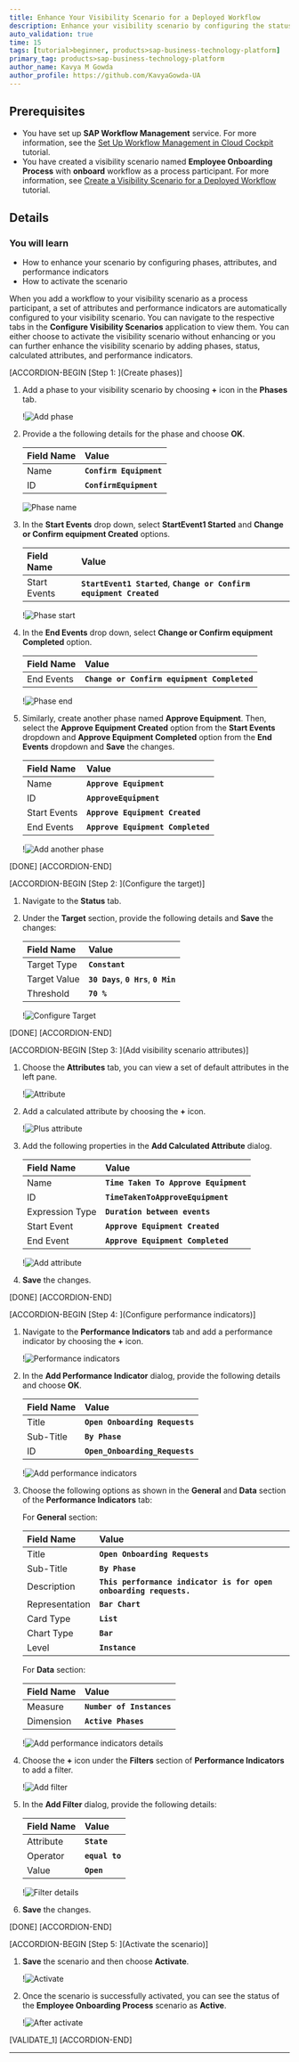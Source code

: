 ```yaml
---
title: Enhance Your Visibility Scenario for a Deployed Workflow
description: Enhance your visibility scenario by configuring the status, phases, performance indicators, and attributes for the workflow added to track and analyze the business process.
auto_validation: true
time: 15
tags: [tutorial>beginner, products>sap-business-technology-platform]
primary_tag: products>sap-business-technology-platform
author_name: Kavya M Gowda
author_profile: https://github.com/KavyaGowda-UA
---
```


## Prerequisites
- You have set up **SAP Workflow Management** service. For more information, see the [Set Up Workflow Management in Cloud Cockpit](cp-starter-ibpm-employeeonboarding-1-setup) tutorial.
- You have created a visibility scenario named **Employee Onboarding Process** with **onboard** workflow as a process participant. For more information, see [Create a Visibility Scenario for a Deployed Workflow](cp-cf-processvisibility-model-configscenario) tutorial.

## Details
### You will learn
-	How to enhance your scenario by configuring phases, attributes, and performance indicators
-	How to activate the scenario

When you add a workflow to your visibility scenario as a process participant, a set of attributes and performance indicators are automatically configured to your visibility scenario. You can navigate to the respective tabs in the **Configure Visibility Scenarios** application to view them. You can either choose to activate the visibility scenario without enhancing or you can further enhance the visibility scenario by adding phases, status, calculated attributes, and performance indicators.

[ACCORDION-BEGIN [Step 1: ](Create phases)]
1. Add a phase to your visibility scenario by choosing **+** icon in the **Phases** tab.

    !![Add phase](Config-Step2-addphase1.png)

2. Provide a the following details for the phase and choose **OK**.

    |  Field Name     | Value
    |  :------------- | :-------------
    | Name   | **`Confirm Equipment`**
    | ID     | **`ConfirmEquipment`**

    ![Phase name](phase-name.png)

3. In the **Start Events** drop down, select **StartEvent1 Started** and **Change or Confirm equipment Created** options.

    Field Name     | Value
    |  :------------- | :-------------
    |  Start Events   | **`StartEvent1 Started`**, **`Change or Confirm equipment Created`**

    !![Phase start](Config-Step2-addphase1details.png)

4. In the **End Events** drop down, select **Change or Confirm equipment Completed** option.

    Field Name     | Value
    |  :------------- | :-------------
    |  End Events     | **`Change or Confirm equipment Completed`**

    !![Phase end](Config-Step2-addphase1details2.png)

5. Similarly, create another phase named **Approve Equipment**. Then, select the **Approve Equipment Created** option from the **Start Events** dropdown and **Approve Equipment Completed** option from the **End Events** dropdown and **Save** the changes.

    |  Field Name     | Value
    |  :------------- | :-------------
    | Name         | **`Approve Equipment`**
    | ID           | **`ApproveEquipment`**
    | Start Events | **`Approve Equipment Created`**
    | End Events    | **`Approve Equipment Completed`**

    !![Add another phase](Config-Step2-addphase2.png)

[DONE]
[ACCORDION-END]

[ACCORDION-BEGIN [Step 2: ](Configure the target)]

1. Navigate to the **Status** tab.

2. Under the **Target** section, provide the following details and **Save** the changes:

    |  Field Name     | Value
    |  :------------- | :-------------
    | Target Type     | **`Constant`**
    | Target Value    | **`30 Days`**, **`0 Hrs`**, **`0 Min`**
    | Threshold       | **`70 %`**

    !![Configure Target](Config-Step3-target.png)

[DONE]
[ACCORDION-END]

[ACCORDION-BEGIN [Step 3: ](Add visibility scenario attributes)]
1. Choose the **Attributes** tab, you can view a set of default attributes in the left pane.

    !![Attribute](Config-Step3-attributes.png)

2. Add a calculated attribute by choosing the **+** icon.

    !![Plus attribute](Config-Step3-addattributes.png)

3. Add the following properties in the **Add Calculated Attribute** dialog.

    |  Field Name     | Value
    |  :------------- | :-------------
    | Name            | **`Time Taken To Approve Equipment`**
    | ID              | **`TimeTakenToApproveEquipment`**
    | Expression Type | **`Duration between events`**
    | Start Event     | **`Approve Equipment Created`**
    | End Event       | **`Approve Equipment Completed`**

    !![Add attribute](Config-Step3-attributes2.png)

4. **Save** the changes.

[DONE]
[ACCORDION-END]

[ACCORDION-BEGIN [Step 4: ](Configure performance indicators)]

1. Navigate to the **Performance Indicators** tab and add a performance indicator by choosing the **+** icon.

    !![Performance indicators](config-Step4-addPF.png)

2. In the **Add Performance Indicator** dialog, provide the following details and choose **OK**.

    |  Field Name     | Value
    |  :------------- | :-------------
    | Title           | **`Open Onboarding Requests`**
    | Sub-Title       | **`By Phase`**
    | ID              | **`Open_Onboarding_Requests`**

    !![Add performance indicators](Add-PP.PNG)

3. Choose the following options as shown in the **General** and **Data** section of the **Performance Indicators** tab:

    For **General** section:

    |  Field Name     | Value
    |  :------------- | :-------------
    | Title           | **`Open Onboarding Requests`**
    | Sub-Title       | **`By Phase`**
    | Description     | **`This performance indicator is for open onboarding requests.`**
    | Representation  | **`Bar Chart`**
    | Card Type       | **`List`**
    | Chart Type      | **`Bar`**
    | Level           | **`Instance`**

    For **Data** section:

    |  Field Name     | Value
    |  :------------- | :-------------
    | Measure         | **`Number of Instances`**
    | Dimension       | **`Active Phases`**

    !![Add performance indicators details](config-Step4-addPFdetails.png)

4. Choose the **+** icon under the **Filters** section of **Performance Indicators** to add a filter.

    !![Add filter](config-Step4-addPFfilter.png)

5. In the **Add Filter** dialog, provide the following details:

    |  Field Name     | Value
    |  :------------- | :-------------
    | Attribute       | **`State`**
    | Operator        | **`equal to`**
    | Value           | **`Open`**

    !![Filter details](config-Step4-addPFfilter2.png)

6. **Save** the changes.

[DONE]
[ACCORDION-END]

[ACCORDION-BEGIN [Step 5: ](Activate the scenario)]

1. **Save** the scenario and then choose **Activate**.

    !![Activate](config-Step5-activate.png)

2. Once the scenario is successfully activated, you can see the status of the **Employee Onboarding Process** scenario as **Active**.

    !![After activate](config-Step5-active.png)

[VALIDATE_1]
[ACCORDION-END]

---
